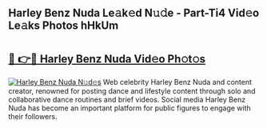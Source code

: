 ## Harley Benz Nuda Le𝚊k𝚎d N𝚞𝚍e - Part-Ti4 Vid𝚎o Le𝚊ks Photos hHkUm

# <h2><a href="http://fbbzwsq.evod.top/?m=Harley+Benz+Nuda">🔗 👉🔴 Harley Benz Nuda Vid𝚎o Ph𝚘t𝚘s</a></h2>

[![Harley Benz Nuda N𝚞d𝚎s](https://i.imgur.com/8V9OHl7.gif)](http://fbbzwsq.evod.top/?m=Harley+Benz+Nuda)
Web celebrity Harley Benz Nuda and content creator, renowned for posting dance and lifestyle content through solo and collaborative dance routines and brief videos. Social media Harley Benz Nuda has become an important platform for public figures to engage with their followers. 
